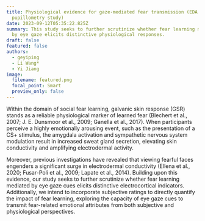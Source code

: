 ```yaml
---
title: Physiological evidence for gaze-mediated fear transmission (EDA and
  pupillometry study)
date: 2023-09-12T05:35:22.825Z
summary: This study seeks to further scrutinize whether fear learning mediated
  by eye gaze elicits distinctive physiological responses.
draft: false
featured: false
authors:
  - geyiping
  - Li Wang*
  - Yi Jiang
image:
  filename: featured.png
  focal_point: Smart
  preview_only: false
---
```

Within the domain of social fear learning, galvanic skin response (GSR) stands as a reliable physiological marker of learned fear (Blechert et al., 2007; J. E. Dunsmoor et al., 2009; Ganella et al., 2017). When participants perceive a highly emotionally arousing event, such as the presentation of a CS+ stimulus, the amygdala activation and sympathetic nervous system modulation result in increased sweat gland secretion, elevating skin conductivity and amplifying electrodermal activity.



Moreover, previous investigations have revealed that viewing fearful faces engenders a significant surge in electrodermal conductivity (Ellena et al., 2020; Fusar-Poli et al., 2009; Lapate et al., 2014). Building upon this evidence, our study seeks to further scrutinize whether fear learning mediated by eye gaze cues elicits distinctive electrocortical indicators. Additionally, we intend to incorporate subjective ratings to directly quantify the impact of fear learning, exploring the capacity of eye gaze cues to transmit fear-related emotional attributes from both subjective and physiological perspectives.